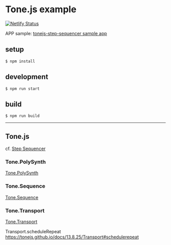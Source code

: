 # Tone.js example

[![Netlify Status](https://api.netlify.com/api/v1/badges/7d970759-580f-4941-a577-0be39faf7f9b/deploy-status)](https://app.netlify.com/sites/tonejs-step-sequencer/deploys)

APP sample: [tonejs-step-sequencer sample app](https://tonejs-step-sequencer.netlify.app/)

## setup

```config
$ npm install
```

## development

```config
$ npm run start
```

## build

```config
$ npm run build
```

---

## Tone.js

cf. [Step Sequencer](https://tonejs.github.io/examples/stepSequencer.html)

### Tone.PolySynth

[Tone.PolySynth](https://tonejs.github.io/docs/13.8.25/PolySynth.html)

### Tone.Sequence

[Tone.Sequence](https://tonejs.github.io/docs/13.8.25/Sequence.html)

### Tone.Transport

[Tone.Transport](https://tonejs.github.io/docs/13.8.25/Transport)

Transport.scheduleRepeat
https://tonejs.github.io/docs/13.8.25/Transport#schedulerepeat
